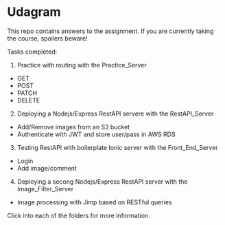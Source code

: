 # Udagram
This repo contains answers to the assignment. If you are currently taking the course, spoilers beware!

Tasks completed:
1) Practice with routing with the Practice_Server
- GET
- POST
- PATCH
- DELETE

2) Deploying a Nodejs/Express RestAPI servere with the RestAPI_Server
- Add/Remove images from an S3 bucket
- Authenticate with JWT and store user/pass in AWS RDS

3) Testing RestAPI with boilerplate Ionic server with the Front_End_Server
- Login
- Add image/comment

4) Deploying a secong Nodejs/Express RestAPI server with the Image_Filter_Server
- Image processing with Jimp based on RESTful queries

Click into each of the folders for more information.
